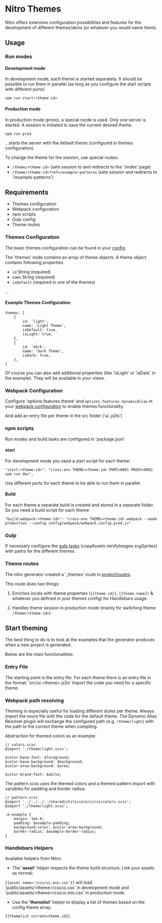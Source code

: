 # Nitro Themes

Nitro offers extensive configuration possibilities and features for the development
of different themes/skins (or whatever you would name them).

## Usage

### Run modes

#### Development mode

In development mode, each theme is started separately.
It should be possible to run them in parallel (as long as you configure the start scripts with different ports)

```
npm run start:<theme-id>
```

#### Production mode

In production mode (proto), a special mode is used. Only one server is started.
A session is initiated to save the current desired theme.

```
npm run prod
```

...starts the server with the default theme (configured in themes configuration).

To change the theme for the session, use special routes:

- `/theme/<theme-id>` (sets session to <theme-id> and redirects to the '/index' page)
- `/theme/<theme-id>?ref=/example-patterns` (sets session and redirects to '/example-patterns')

## Requirements

- Themes configuration
- Webpack configuration
- npm scripts
- Gulp config
- Theme routes

### Themes Configuration

The basic themes configuration can be found in your [config](../../config).

The 'themes' node contains an array of theme objects. A theme object contains following properties

- `id` String (required)
- `name` String (required)
- `isDefault` (required in one of the themes)

...

#### Example Themes Configuration

```
themes: [
    {
        id: 'light',
        name: 'Light Theme',
        isDefault: true,
        isLight: true,
    },
    {
        id: 'dark',
        name: 'Dark Theme',
        isDark: true,
    },
]
```

Of course you can also add additional properties (like 'isLight' or 'isDark' in the example).
They will be available in your views.

### Webpack Configuration

Configure 'options.features.theme' and `options.features.dynamicAlias` in your
[webpack configuration](./nitro-webpack.md) to enable themes functionality.

And add an entry file per theme in the src folder ('ui.<theme-id>.js|ts')

### npm scripts

Run modes and build tasks are configured in 'package.json'

#### start

For development mode you need a start script for each theme:

```
"start:<theme-id>": "cross-env THEME=<theme-id> PORT=8081 PROXY=8082 npm run dev",
```

Use different ports for each theme to be able to run them in parallel.

#### Build

For each theme a separate build is created and stored in a separate folder.
So you need a build script for each theme:

```
"build:webpack:<theme-id>": "cross-env THEME=<theme-id> webpack --mode production --config config/webpack/webpack.config.prod.js"
```

### Gulp

If necessary configure the [gulp tasks](../../config/default/gulp.js) (copyAssets minifyImages svgSprites) with paths for the different themes.

### Theme routes

The nitro generator created a '_themes' route in [project/routes](../../project/routes/_themes.js).

This route does two things:

1.  Enriches locals with theme properties (`{{theme.id}}`, `{{theme.name}}` & whatever you defined in your themes config) for Handlebars usage.

1.  Handles theme session in production mode (mainly for switching theme `/theme/<theme-id>`)

## Start theming

The best thing to do is to look at the examples that the generator produces when a new project is generated.

Below are the main functionalities:

### Entry File

The starting point is the entry file. For each theme there is an entry file in the format: 'src/ui.\<theme\>.js|ts'
Import the code you need for a specific theme.

### Webpack path resolving

Theming is especially useful for loading different styles per theme.
Always import the soure file with the code for the default theme.
The Dynamic Alias Resolver plugin will exchange the configured path (e.g. `/theme/light`)
with the path to the correct theme when compiling.

Abstraction for themed colors as an example:

```
// colors.scss
@import './theme/light.scss';

$color-base-font: $foreground;
$color-base-background: $background;
$color-area-background: $area;

$color-brand-font: $white;
```

The pattern.scss uses the themed colors and a themed pattern import with variables for padding and border radius:

```
// pattern.scss
@import '../../../../shared/utils/colors/css/colors.scss';
@import './theme/light.scss';

.m-example {
	margin: 1em 0;
	padding: $example-padding;
	background-color: $color-area-background;
	border-radius: $example-border-radius;
}
```

### Handlebars Helpers

Available helpers from Nitro:

- The **'asset'** helper respects the theme build structure. Link your assets as normal:

`{{asset name='/css/ui.min.css'}}` will load 'public/assets/\<theme>\/css/ui.css' in development mode and
'public/assets/\<theme\>/css/ui.min.css' in production mode.

- Use the **'themelist'** helper to display a list of themes based on the config theme array:

`{{themelist current=theme.id}}`
